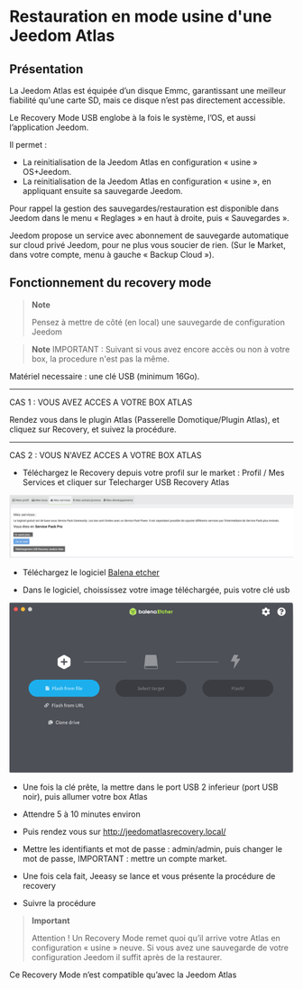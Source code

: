 # Restauration en mode usine d'une Jeedom Atlas

## Présentation

La Jeedom Atlas est équipée d’un disque Emmc, garantissant une meilleur fiabilité qu'une carte SD, mais ce disque n’est pas directement accessible.

Le Recovery Mode USB englobe à la fois le système, l’OS, et aussi l’application Jeedom.

Il permet :

- La reinitialisation de la Jeedom Atlas en configuration « usine » OS+Jeedom.
- La reinitialisation de la Jeedom Atlas en configuration « usine », en appliquant ensuite sa sauvegarde Jeedom.

Pour rappel la gestion des sauvegardes/restauration est disponible dans Jeedom dans le menu « Reglages » en haut à droite, puis « Sauvegardes ».

Jeedom propose un service avec abonnement de sauvegarde automatique sur cloud privé Jeedom, pour ne plus vous soucier de rien. (Sur le Market, dans votre compte, menu à gauche « Backup Cloud »).

## Fonctionnement du recovery mode

>**Note**
>
>Pensez à mettre de côté (en local) une sauvegarde de configuration Jeedom


>**Note**
IMPORTANT : Suivant si vous avez encore accès ou non à votre box, la procedure n'est pas la même.



Matériel necessaire : une clé USB (minimum 16Go).
***




CAS 1 : VOUS AVEZ ACCES A VOTRE BOX ATLAS


Rendez vous dans le plugin Atlas (Passerelle Domotique/Plugin Atlas), et cliquez sur Recovery, et suivez la procédure.

***



CAS 2 : VOUS N'AVEZ ACCES A VOTRE BOX ATLAS



- Téléchargez le Recovery depuis votre profil sur le market : Profil / Mes Services et cliquer sur Telecharger USB Recovery Atlas

![profilrecovery](images/profilrecovery.png)



- Téléchargez le logiciel [Balena etcher](https://www.balena.io/etcher/)



- Dans le logiciel, choississez votre image téléchargée, puis votre clé usb 

![balenaetcher](images/balenaetcher.png)



- Une fois la clé prête, la mettre dans le port USB 2 inferieur (port USB noir), puis allumer votre box Atlas



- Attendre 5 à 10 minutes environ



- Puis rendez vous sur http://jeedomatlasrecovery.local/



- Mettre les identifiants et mot de passe :  admin/admin, puis changer le mot de passe, IMPORTANT : mettre un compte market.



- Une fois cela fait, Jeeasy se lance et vous présente la procédure de recovery



- Suivre la procédure




> **Important**
>
> Attention ! Un Recovery Mode remet quoi qu’il arrive votre Atlas en configuration « usine » neuve. Si vous avez une sauvegarde de votre configuration Jeedom il suffit après de la restaurer.
> 

Ce Recovery Mode n’est compatible qu’avec la Jeedom Atlas
